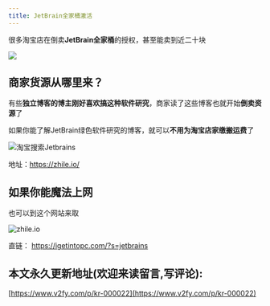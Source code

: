 ```yaml
---
title: JetBrain全家桶激活
---
```


很多淘宝店在倒卖**JetBrain全家桶**的授权，甚至能卖到近二十块

![](https://www.v2fy.com/asset/0i/jetbrain002.png)


## 商家货源从哪里来？

有些**独立博客的博主刚好喜欢搞这种软件研究**，商家读了这些博客也就开始**倒卖资源**了

如果你能了解JetBrain绿色软件研究的博客，就可以**不用为淘宝店家缴搬运费**了


![淘宝搜索Jetbrains](https://www.v2fy.com/asset/0i/zhiliao.png)


地址：https://zhile.io/

## 如果你能魔法上网

也可以到这个网站来取

![zhile.io](https://www.v2fy.com/asset/0i/ige.png)

直链： https://igetintopc.com/?s=jetbrains




## 本文永久更新地址(欢迎来读留言,写评论):

[https://www.v2fy.com/p/kr-000022](https://www.v2fy.com/p/kr-000022)

